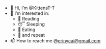 - 👋 Hi, I’m @KittensT-T
- 👀 I’m interested in:
    - 📖 Reading
    - 😴 Sleeping
    - 🍱 Eating
    - 💞️ and repeat
- 📫 How to reach me @erinycai@gmail.com

<!---
KittensT-T/KittensT-T is a ✨ special ✨ repository because its `README.md` (this file) appears on your GitHub profile.
You can click the Preview link to take a look at your changes.
--->
